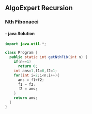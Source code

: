 ## AlgoExpert Recursion 

### Nth Fibonacci

#### - java Solution
```java
import java.util.*;

class Program {
  public static int getNthFib(int n) {
    if(n==1)
      return 0;
    int ans=1,f1=0,f2=1;
    for(int i=2;i<n;i++){
      ans = f1+f2;
      f1 = f2;
      f2 = ans;
    }
    return ans;
  }
}
```
